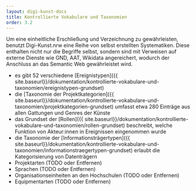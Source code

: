 ```yaml
---
layout: digi-kunst-docs
title: Kontrollierte Vokabulare und Taxonomien
order: 3.2
---
```


Um eine einheitliche Erschließung und Verzeichnung zu gewährleisten, benutzt Digi-Kunst.nrw eine Reihe von selbst erstellten Systematiken. Diese enthalten nicht nur die Begriffe selbst, sondern sind mit Verweisen auf externe Dienste wie GND, AAT, Wikidata angereichert, wodurch der Anschluss an das Semantic Web gewährleistet wird. 

  * es gibt 52 verschiedene [Ereignistypen]({{ site.baseurl}}/dokumentation/kontrollierte-vokabulare-und-taxonomien/ereignistypen-grundset)
  * die [Taxonomie der Projektkategorien]({{ site.baseurl}}/dokumentation/kontrollierte-vokabulare-und-taxonomien/projektkategorien-grundset) umfasst etwa 280 Einträge aus allen Gattungen und Genres der Künste
  * das Grundset der [Rollen]({{ site.baseurl}}/dokumentation/kontrollierte-vokabulare-und-taxonomien/rollen-grundset) beschreibt, welche Funktion von Akteur:innen in Ereignissen eingenommen wurde
  * die Taxonomie der [Informationsträgertypen]({{ site.baseurl}}/dokumentation/kontrollierte-vokabulare-und-taxonomien/informationstraegertypen-grundset) erlaubt die Kategorisierung von Datenträgern
  * Projektarten (TODO oder Entfernen)
  * Sprachen  (TODO oder Entfernen)
  * Organisationseinheiten an den Hochschulen  (TODO oder Entfernen)
  * Equipmentarten  (TODO oder Entfernen)